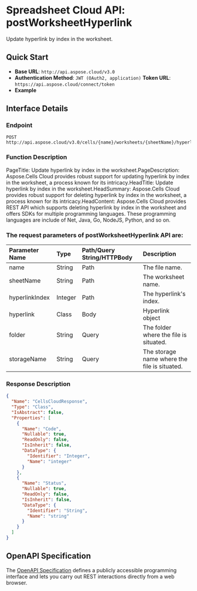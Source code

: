 # **Spreadsheet Cloud API: postWorksheetHyperlink**

Update hyperlink by index in the worksheet. 


## **Quick Start**

- **Base URL**: `http://api.aspose.cloud/v3.0`
- **Authentication Method**: `JWT (OAuth2, application)`  **Token URL**: `https://api.aspose.cloud/connect/token`
- **Example** 

## **Interface Details**

### **Endpoint** 

```
POST http://api.aspose.cloud/v3.0/cells/{name}/worksheets/{sheetName}/hyperlinks/{hyperlinkIndex}
```
### **Function Description**
PageTitle: Update hyperlink by index in the worksheet.PageDescription: Aspose.Cells Cloud provides robust support for updating hyperlink by index in the worksheet, a process known for its intricacy.HeadTitle: Update hyperlink by index in the worksheet.HeadSummary: Aspose.Cells Cloud provides robust support for deleting hyperlink by index in the worksheet, a process known for its intricacy.HeadContent: Aspose.Cells Cloud provides REST API which supports deleting hyperlink by index in the worksheet and offers SDKs for multiple programming languages. These programming languages are include of Net, Java, Go, NodeJS, Python, and so on.

### The request parameters of **postWorksheetHyperlink** API are: 

| Parameter Name | Type | Path/Query String/HTTPBody | Description | 
| :- | :- | :- |:- | 
|name|String|Path|The file name.|
|sheetName|String|Path|The worksheet name.|
|hyperlinkIndex|Integer|Path|The hyperlink's index.|
|hyperlink|Class|Body|Hyperlink object|
|folder|String|Query|The folder where the file is situated.|
|storageName|String|Query|The storage name where the file is situated.|

### **Response Description**
```json
{
  "Name": "CellsCloudResponse",
  "Type": "Class",
  "IsAbstract": false,
  "Properties": [
    {
      "Name": "Code",
      "Nullable": true,
      "ReadOnly": false,
      "IsInherit": false,
      "DataType": {
        "Identifier": "Integer",
        "Name": "integer"
      }
    },
    {
      "Name": "Status",
      "Nullable": true,
      "ReadOnly": false,
      "IsInherit": false,
      "DataType": {
        "Identifier": "String",
        "Name": "string"
      }
    }
  ]
}
```


## OpenAPI Specification

The [OpenAPI Specification](https://reference.aspose.cloud/cells/#/HypelinksController/PostWorksheetHyperlink) defines a publicly accessible programming interface and lets you carry out REST interactions directly from a web browser.
